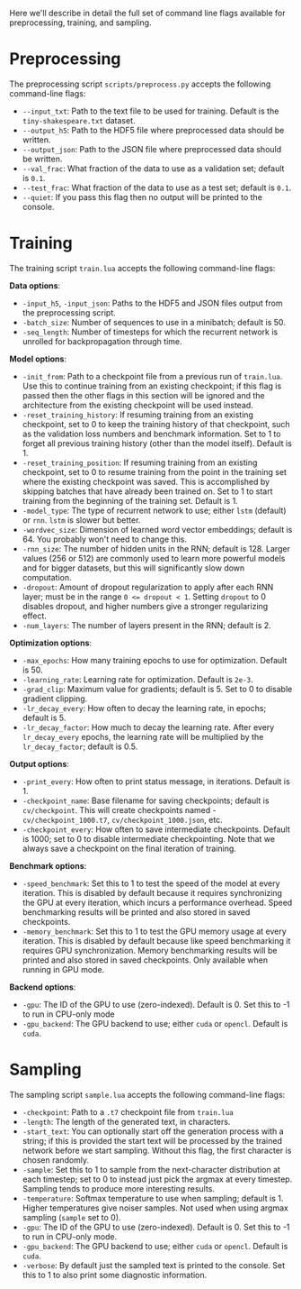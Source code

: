 Here we'll describe in detail the full set of command line flags available for preprocessing, training, and sampling.

# Preprocessing
The preprocessing script `scripts/preprocess.py` accepts the following command-line flags:
- `--input_txt`: Path to the text file to be used for training. Default is the `tiny-shakespeare.txt` dataset.
- `--output_h5`: Path to the HDF5 file where preprocessed data should be written.
- `--output_json`: Path to the JSON file where preprocessed data should be written.
- `--val_frac`: What fraction of the data to use as a validation set; default is `0.1`.
- `--test_frac`: What fraction of the data to use as a test set; default is `0.1`.
- `--quiet`: If you pass this flag then no output will be printed to the console.


# Training
The training script `train.lua` accepts the following command-line flags:

**Data options**:
- `-input_h5`, `-input_json`: Paths to the HDF5 and JSON files output from the preprocessing script.
- `-batch_size`: Number of sequences to use in a minibatch; default is 50.
- `-seq_length`: Number of timesteps for which the recurrent network is unrolled for backpropagation through time.

**Model options**:
- `-init_from`: Path to a checkpoint file from a previous run of `train.lua`. Use this to continue training from an existing checkpoint; if this flag is passed then the other flags in this section will be ignored and the architecture from the existing checkpoint will be used instead.
- `-reset_training_history`: If resuming training from an existing checkpoint, set to 0 to keep the training history of that checkpoint, such as the validation loss numbers and benchmark information. Set to 1 to forget all previous training history (other than the model itself). Default is 1.
- `-reset_training_position`: If resuming training from an existing checkpoint, set to 0 to resume training from the point in the training set where the existing checkpoint was saved. This is accomplished by skipping batches that have already been trained on. Set to 1 to start training from the beginning of the training set. Default is 1.
- `-model_type`: The type of recurrent network to use; either `lstm` (default) or `rnn`. `lstm` is slower but better.
- `-wordvec_size`: Dimension of learned word vector embeddings; default is 64. You probably won't need to change this.
- `-rnn_size`: The number of hidden units in the RNN; default is 128. Larger values (256 or 512) are commonly used to learn more powerful models and for bigger datasets, but this will significantly slow down computation.
- `-dropout`: Amount of dropout regularization to apply after each RNN layer; must be in the range `0 <= dropout < 1`. Setting `dropout` to 0 disables dropout, and higher numbers give a stronger regularizing effect.
- `-num_layers`: The number of layers present in the RNN; default is 2.

**Optimization options**:
- `-max_epochs`: How many training epochs to use for optimization. Default is 50.
- `-learning_rate`: Learning rate for optimization. Default is `2e-3`.
- `-grad_clip`: Maximum value for gradients; default is 5. Set to 0 to disable gradient clipping.
- `-lr_decay_every`: How often to decay the learning rate, in epochs; default is 5.
- `-lr_decay_factor`: How much to decay the learning rate. After every `lr_decay_every` epochs, the learning rate will be multiplied by the `lr_decay_factor`; default is 0.5.

**Output options**:
- `-print_every`: How often to print status message, in iterations. Default is 1.
- `-checkpoint_name`: Base filename for saving checkpoints; default is `cv/checkpoint`. This will create checkpoints named - `cv/checkpoint_1000.t7`, `cv/checkpoint_1000.json`, etc.
- `-checkpoint_every`: How often to save intermediate checkpoints. Default is 1000; set to 0 to disable intermediate checkpointing. Note that we always save a checkpoint on the final iteration of training.

**Benchmark options**:
- `-speed_benchmark`: Set this to 1 to test the speed of the model at every iteration. This is disabled by default because it requires synchronizing the GPU at every iteration, which incurs a performance overhead. Speed benchmarking results will be printed and also stored in saved checkpoints.
- `-memory_benchmark`: Set this to 1 to test the GPU memory usage at every iteration. This is disabled by default because like speed benchmarking it requires GPU synchronization. Memory benchmarking results will be printed and also stored in saved checkpoints. Only available when running in GPU mode.

**Backend options**:
- `-gpu`: The ID of the GPU to use (zero-indexed). Default is 0. Set this to -1 to run in CPU-only mode
- `-gpu_backend`: The GPU backend to use; either `cuda` or `opencl`. Default is `cuda`.

# Sampling
The sampling script `sample.lua` accepts the following command-line flags:
- `-checkpoint`: Path to a `.t7` checkpoint file from `train.lua`
- `-length`: The length of the generated text, in characters.
- `-start_text`: You can optionally start off the generation process with a string; if this is provided the start text will be processed by the trained network before we start sampling. Without this flag, the first character is chosen randomly.
- `-sample`: Set this to 1 to sample from the next-character distribution at each timestep; set to 0 to instead just pick the argmax at every timestep. Sampling tends to produce more interesting results.
- `-temperature`: Softmax temperature to use when sampling; default is 1. Higher temperatures give noiser samples. Not used when using argmax sampling (`sample` set to 0).
- `-gpu`: The ID of the GPU to use (zero-indexed). Default is 0. Set this to -1 to run in CPU-only mode.
- `-gpu_backend`: The GPU backend to use; either `cuda` or `opencl`. Default is `cuda`.
- `-verbose`: By default just the sampled text is printed to the console. Set this to 1 to also print some diagnostic information.
